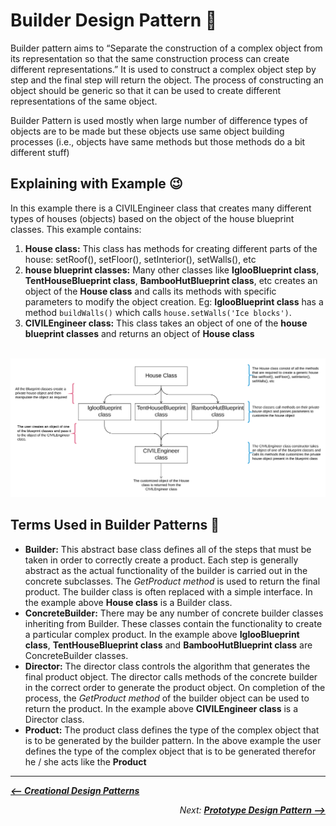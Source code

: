 # Builder Design Pattern :construction_worker:

Builder pattern aims to “Separate the construction of a complex object from its representation so that the same construction process can create different representations.” It is used to construct a complex object step by step and the final step will return the object. The process of constructing an object should be generic so that it can be used to create different representations of the same object.

Builder Pattern is used mostly when large number of difference types of objects are to be made but these objects use same object building processes (i.e., objects have same methods but those methods do a bit different stuff)

## Explaining with Example :wink:

In this example there is a CIVILEngineer class that creates many different types of houses (objects) based on the object of the house blueprint classes. This example contains:

1. **House class:** This class has methods for creating different parts of the house: setRoof(), setFloor(), setInterior(), setWalls(), etc
2. **house blueprint classes:** Many other classes like **IglooBlueprint class**, **TentHouseBlueprint class**, **BambooHutBlueprint class**, etc creates an object of the **House class** and calls its methods with specific parameters to modify the object creation. Eg: **IglooBlueprint class** has a method `buildWalls()` which calls `house.setWalls('Ice blocks')`.
3. **CIVILEngineer class:** This class takes an object of one of the **house blueprint classes** and returns an object of **House class**

<div><br>
  <img alt="Builder Pattern Example" title="Builder Pattern Example" src="/Creational Design Patterns/Builder/Builder Design Pattern Example.png"><br>
</div>

## Terms Used in Builder Patterns :scroll:

- **Builder:** This abstract base class defines all of the steps that must be taken in order to correctly create a product. Each step is generally abstract as the actual functionality of the builder is carried out in the concrete subclasses. The *GetProduct method* is used to return the final product. The builder class is often replaced with a simple interface. In the example above **House class** is a Builder class.
- **ConcreteBuilder:** There may be any number of concrete builder classes inheriting from Builder. These classes contain the functionality to create a particular complex product. In the example above **IglooBlueprint class**, **TentHouseBlueprint class** and **BambooHutBlueprint class** are ConcreteBuilder classes.
- **Director:** The director class controls the algorithm that generates the final product object. The director calls methods of the concrete builder in the correct order to generate the product object. On completion of the process, the *GetProduct method* of the builder object can be used to return the product. In the example above **CIVILEngineer class** is a Director class.
- **Product:** The product class defines the type of the complex object that is to be generated by the builder pattern. In the above example the user defines the type of the complex object that is to be generated therefor he / she acts like the **Product**

<hr>
<div>
  <p><i><a href="/Creational Design Patterns/README.md"><b><-- Creational Design Patterns</b></a></i></p>
  <p align="right"><i>Next: <a href="/Creational Design Patterns/Prototype/README.md"><b>Prototype Design Pattern --></b></a></i></p>
</div>